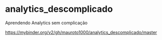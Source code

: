 # analytics_descomplicado
Aprendendo Analytics sem complicação

https://mybinder.org/v2/gh/mauroto1000/analytics_descomplicado/master


